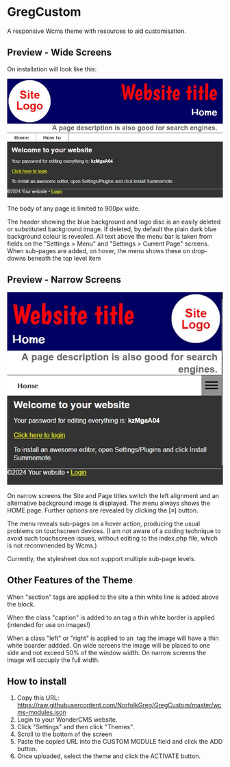 # GregCustom
A responsive Wcms theme with resources to aid customisation.

## Preview - Wide Screens
On installation will look like this:

![Wide screen preview](/previewwide.jpg)

The body of any page is limited to 900px wide.

The header showing the blue background and logo disc is an easily deleted or substituted background image. If deleted, by default the plain dark blue background colour is revealed. All text above the menu bar is taken from fields on the "Settings > Menu" and "Settings > Current Page" screens. When sub-pages are added, on hover, the menu shows these on drop-downs beneath the top level item

## Preview - Narrow Screens

![Narrow screen preview](/previewnarrow.jpg)

On narrow screens the Site and Page titles switch the left alignment and an alternative background image is displayed. The menu always shows the HOME page. Further options are revealed by clicking the [&equiv;] button.

The menu reveals sub-pages on a hover action, producing the usual problems on touchscreen devices. (I am not aware of a coding technique to avoid such touchscreen issues, without editing to the index.php file, which is not recommended by Wcms.)

Currently, the stylesheet dos not support multiple sub-page levels.

## Other Features of the Theme
When "section" tags are applied to the site a thin white line is added above the block.

When the class "caption" is added to an tag a thin white border is applied (intended for use on images!)

When a class "left" or "right" is applied to an <img> tag the image will have a thin white boarder addded. On wide screens the image will be placed to one side and not exceed 50% of the window width. On narrow screens the image will occuply the full width.

## How to install
1. Copy this URL:
https://raw.githubusercontent.com/NorfolkGreg/GregCustom/master/wcms-modules.json
2. Login to your WonderCMS website.
3. Click "Settings" and then click "Themes".
4. Scroll to the bottom of the screen
5. Paste the copied URL into the CUSTOM MODULE field and click the ADD button.
6. Once uploaded, select the theme and click the  ACTIVATE button.
